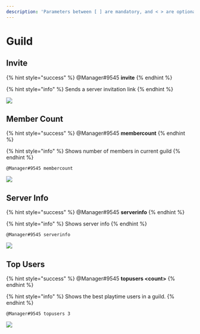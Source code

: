```yaml
---
description: 'Parameters between [ ] are mandatory, and < > are optional.'
---
```


# Guild

## Invite

{% hint style="success" %}
@Manager\#9545 **invite**
{% endhint %}

{% hint style="info" %}
Sends a server invitation link
{% endhint %}

![](../.gitbook/assets/invite.PNG)

## Member Count

{% hint style="success" %}
@Manager\#9545 **membercount**
{% endhint %}

{% hint style="info" %}
Shows number of members in current guild
{% endhint %}

```text
@Manager#9545 membercount
```

![](../.gitbook/assets/membercount.PNG)

## Server Info

{% hint style="success" %}
@Manager\#9545 **serverinfo**
{% endhint %}

{% hint style="info" %}
Shows server info
{% endhint %}

```text
@Manager#9545 serverinfo
```

![](../.gitbook/assets/serverinfo.PNG)

## Top Users

{% hint style="success" %}
@Manager\#9545 **topusers &lt;count&gt;**
{% endhint %}

{% hint style="info" %}
Shows the best playtime users in a guild.
{% endhint %}

```text
@Manager#9545 topusers 3
```

![](../.gitbook/assets/topusers.PNG)

